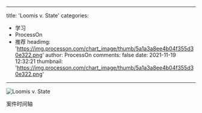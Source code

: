 
---
title: 'Loomis v. State'
categories: 
 - 学习
 - ProcessOn
 - 推荐
headimg: 'https://img.processon.com/chart_image/thumb/5a1a3a8ee4b04f355d30e322.png'
author: ProcessOn
comments: false
date: 2021-11-19 12:32:21
thumbnail: 'https://img.processon.com/chart_image/thumb/5a1a3a8ee4b04f355d30e322.png'
---

<div>   
<img class="thumb" alt="Loomis v. State" src="https://img.processon.com/chart_image/thumb/5a1a3a8ee4b04f355d30e322.png" referrerpolicy="no-referrer">
<p>案件时间轴</p>  
</div>
            